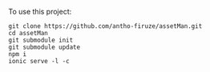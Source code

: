 To use this project:
```shell
git clone https://github.com/antho-firuze/assetMan.git
cd assetMan
git submodule init
git submodule update
npm i
ionic serve -l -c
```